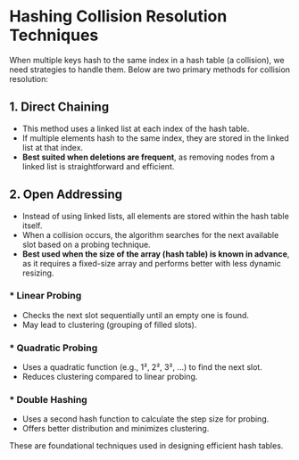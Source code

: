 # Hashing Collision Resolution Techniques

When multiple keys hash to the same index in a hash table (a collision), we need strategies to handle them. Below are two primary methods for collision resolution:

## 1. Direct Chaining

- This method uses a linked list at each index of the hash table.
- If multiple elements hash to the same index, they are stored in the linked list at that index.
- **Best suited when deletions are frequent**, as removing nodes from a linked list is straightforward and efficient.

## 2. Open Addressing

- Instead of using linked lists, all elements are stored within the hash table itself.
- When a collision occurs, the algorithm searches for the next available slot based on a probing technique.
- **Best used when the size of the array (hash table) is known in advance**, as it requires a fixed-size array and performs better with less dynamic resizing.

### \* Linear Probing

- Checks the next slot sequentially until an empty one is found.
- May lead to clustering (grouping of filled slots).

### \* Quadratic Probing

- Uses a quadratic function (e.g., 1², 2², 3², ...) to find the next slot.
- Reduces clustering compared to linear probing.

### \* Double Hashing

- Uses a second hash function to calculate the step size for probing.
- Offers better distribution and minimizes clustering.

These are foundational techniques used in designing efficient hash tables.
